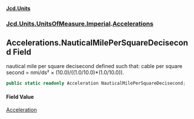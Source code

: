 #### [Jcd.Units](index.md 'index')

### [Jcd.Units.UnitsOfMeasure.Imperial](Jcd.Units.UnitsOfMeasure.Imperial.md 'Jcd.Units.UnitsOfMeasure.Imperial').[Accelerations](Accelerations.md 'Jcd.Units.UnitsOfMeasure.Imperial.Accelerations')

## Accelerations.NauticalMilePerSquareDecisecond Field

nautical mile per square decisecond defined such that: cable per square second = nmi/ds² ×
(10.0)/((1.0/10.0)*(1.0/10.0)).

```csharp
public static readonly Acceleration NauticalMilePerSquareDecisecond;
```

#### Field Value

[Acceleration](Acceleration.md 'Jcd.Units.UnitTypes.Acceleration')